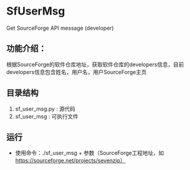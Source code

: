 # SfUserMsg
Get SourceForge API message (developer)
## 功能介绍：
  根据SourceForge的软件仓库地址，获取软件仓库的developers信息，目前developers信息包含姓名，用户名，用户SourceForge主页
## 目录结构
1. sf_user_msg.py : 源代码
2. sf_user_msg : 可执行文件
## 运行
- 使用命令：./sf_user_msg + 参数（SourceForge工程地址，如 https://sourceforge.net/projects/sevenzip）
